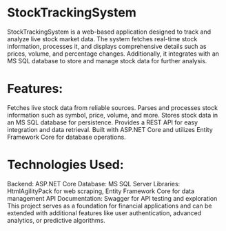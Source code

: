 # StockTrackingSystem
 StockTrackingSystem is a web-based application designed to track and analyze live stock market data. The system fetches real-time stock information, processes it, and displays comprehensive details such as prices, volume, and percentage changes. Additionally, it integrates with an MS SQL database to store and manage stock data for further analysis.


# Features:
Fetches live stock data from reliable sources.
Parses and processes stock information such as symbol, price, volume, and more.
Stores stock data in an MS SQL database for persistence.
Provides a REST API for easy integration and data retrieval.
Built with ASP.NET Core and utilizes Entity Framework Core for database operations.

# Technologies Used:
Backend: ASP.NET Core
Database: MS SQL Server
Libraries: HtmlAgilityPack for web scraping, Entity Framework Core for data management
API Documentation: Swagger for API testing and exploration
This project serves as a foundation for financial applications and can be extended with additional features like user authentication, advanced analytics, or predictive algorithms.
